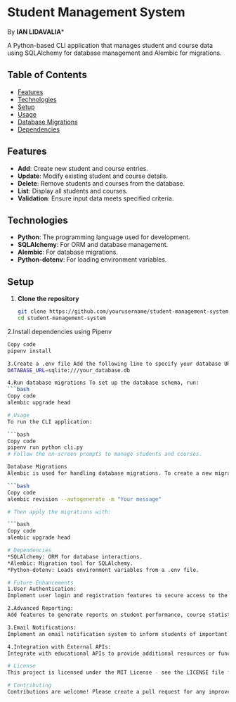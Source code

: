 # Student Management System

By **IAN LIDAVALIA***

A Python-based CLI application that manages student and course data using SQLAlchemy for database management and Alembic for migrations.

## Table of Contents
- [Features](#features)
- [Technologies](#technologies)
- [Setup](#setup)
- [Usage](#usage)
- [Database Migrations](#database-migrations)
- [Dependencies](#dependencies)

## Features
- **Add**: Create new student and course entries.
- **Update**: Modify existing student and course details.
- **Delete**: Remove students and courses from the database.
- **List**: Display all students and courses.
- **Validation**: Ensure input data meets specified criteria.

## Technologies
- **Python**: The programming language used for development.
- **SQLAlchemy**: For ORM and database management.
- **Alembic**: For database migrations.
- **Python-dotenv**: For loading environment variables.

## Setup

1. **Clone the repository**
   ```bash
   git clone https://github.com/yourusername/student-management-system.git
   cd student-management-system

2.Install dependencies using Pipenv

```bash
Copy code
pipenv install

3.Create a .env file Add the following line to specify your database URL:
DATABASE_URL=sqlite:///your_database.db

4.Run database migrations To set up the database schema, run:
```bash
Copy code
alembic upgrade head

# Usage
To run the CLI application:

```bash
Copy code
pipenv run python cli.py
# Follow the on-screen prompts to manage students and courses.

Database Migrations
Alembic is used for handling database migrations. To create a new migration after making changes to your models, run:

```bash
Copy code
alembic revision --autogenerate -m "Your message"

# Then apply the migrations with:

```bash
Copy code
alembic upgrade head

# Dependencies
*SQLAlchemy: ORM for database interactions.
*Alembic: Migration tool for SQLAlchemy.
*Python-dotenv: Loads environment variables from a .env file.

# Future Enhancements
1.User Authentication:
Implement user login and registration features to secure access to the system.

2.Advanced Reporting:
Add features to generate reports on student performance, course statistics, and enrollment trends.

3.Email Notifications:
Implement an email notification system to inform students of important updates, deadlines, or announcements.

4.Integration with External APIs:
Integrate with educational APIs to provide additional resources or functionality, such as course materials or online assessments.

# License
This project is licensed under the MIT License - see the LICENSE file for details.

# Contributing
Contributions are welcome! Please create a pull request for any improvements or bug fixes.




